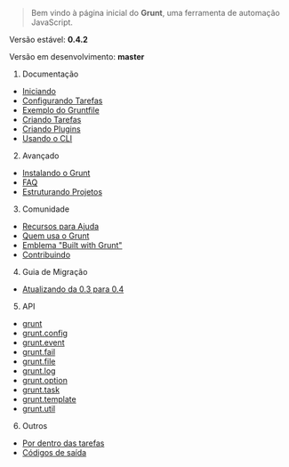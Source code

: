 > Bem vindo à página inicial do **Grunt**, uma ferramenta de automação JavaScript.

Versão estável: **0.4.2**

Versão em desenvolvimento: **master**

1. Documentação
  * [Iniciando](Getting-started.md)
  * [Configurando Tarefas](Configuring-tasks.md)
  * [Exemplo do Gruntfile](Sample-Gruntfile.md)
  * [Criando Tarefas](Creating-Tasks.md)
  * [Criando Plugins](Creating-Plugins.md)
  * [Usando o CLI](Using-the-CLI)
2. Avançado
  * [Instalando o Grunt](Installing-Grunt.md)
  * [FAQ](Frequently-Asked-Questions.md)
  * [Estruturando Projetos](Project-Scaffolding.md)
3. Comunidade
  * [Recursos para Ajuda](Help-Resources.md)
  * [Quem usa o Grunt](Who-uses-Grunt.md)
  * [Emblema "Built with Grunt"](Built-with-Grunt-Badge.md)
  * [Contribuindo](Contributing.md)
4. Guia de Migração
  * [Atualizando da 0.3 para 0.4](Upgrading-from-0.3-to-0.4.md)
5. API
  * [grunt](grunt.md)
  * [grunt.config](grunt.config.md)
  * [grunt.event](grunt.event.md)
  * [grunt.fail](grunt.fail.md)
  * [grunt.file](grunt.file.md)
  * [grunt.log](grunt.log.md)
  * [grunt.option](grunt.option.md)
  * [grunt.task](grunt.task.md)
  * [grunt.template](grunt.template.md)
  * [grunt.util](grunt.util.md)
6. Outros
  * [Por dentro das tarefas](Inside-Tasks.md)
  * [Códigos de saída](Exit-Codes.md)
